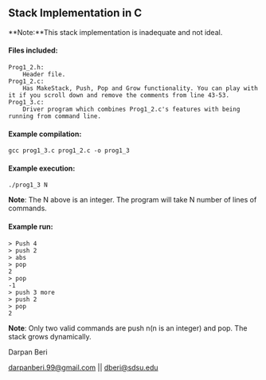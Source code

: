 ## Stack Implementation in C
**Note:**This stack implementation is inadequate and not ideal.

#### Files included:
    Prog1_2.h:
        Header file.
    Prog1_2.c:
        Has MakeStack, Push, Pop and Grow functionality. You can play with it if you scroll down and remove the comments from line 43-53.
    Prog1_3.c:
        Driver program which combines Prog1_2.c's features with being running from command line.

#### Example compilation:
    gcc prog1_3.c prog1_2.c -o prog1_3

#### Example execution:
    ./prog1_3 N
**Note**: The N above is an integer. The program will take N number of lines of commands.

#### Example run:
    > Push 4
    > push 2
    > abs
    > pop
    2
    > pop
    -1
    > push 3 more
    > push 2
    > pop
    2
**Note**: Only two valid commands are push n(n is an integer) and pop. The stack grows dynamically.

Darpan Beri

darpanberi.99@gmail.com || dberi@sdsu.edu